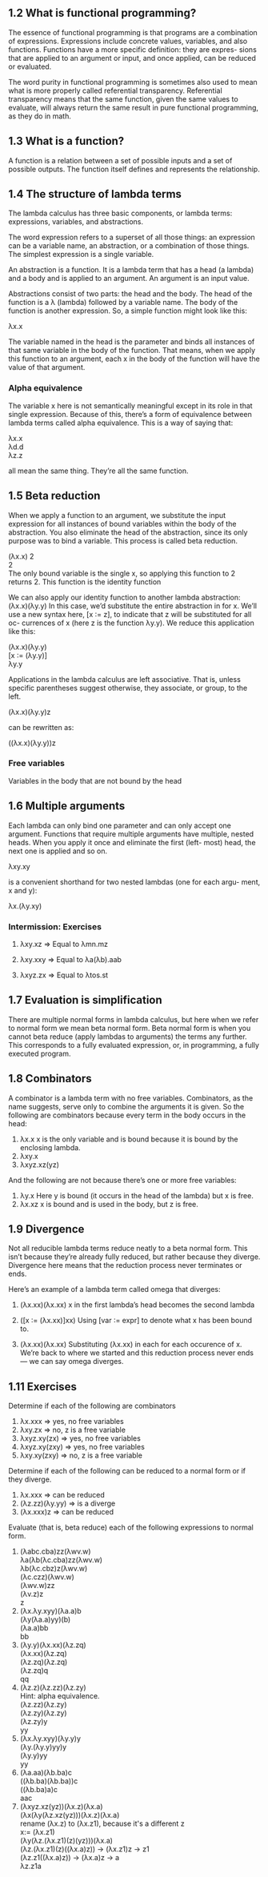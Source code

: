 ## 1.2 What is functional programming?

The essence
of functional programming is that programs are a combination of
expressions. Expressions include concrete values, variables, and also
functions. Functions have a more specific definition: they are expres-
sions that are applied to an argument or input, and once applied, can
be reduced or evaluated.

The word purity in functional programming is sometimes also used to
mean what is more properly called referential transparency. Referential
transparency means that the same function, given the same values
to evaluate, will always return the same result in pure functional
programming, as they do in math.


## 1.3 What is a function?

A function is a relation between a set of
possible inputs and a set of possible outputs. The function itself
defines and represents the relationship.


## 1.4 The structure of lambda terms

The lambda calculus has three basic components, or lambda terms:
expressions, variables, and abstractions.

The word expression refers to a superset of all those things: an expression can be a variable name, an
abstraction, or a combination of those things. The simplest expression
is a single variable.

An abstraction is a function. It is a lambda term that has a head (a
lambda) and a body and is applied to an argument. An argument is an
input value.


Abstractions consist of two parts: the head and the body. The head of
the function is a λ (lambda) followed by a variable name. The body of
the function is another expression. So, a simple function might look
like this:

λx.x

The variable named in the head is the parameter and binds all instances
of that same variable in the body of the function. That means, when
we apply this function to an argument, each x in the body of the
function will have the value of that argument.

### Alpha equivalence

The variable x here is not semantically meaningful except in its role in
that single expression. Because of this, there’s a form of equivalence
between lambda terms called alpha equivalence. This is a way of saying
that:

λx.x   
λd.d   
λz.z   

all mean the same thing. They’re all the same function.


## 1.5 Beta reduction

When we apply a function to an argument, we substitute the input
expression for all instances of bound variables within the body of
the abstraction. You also eliminate the head of the abstraction, since
its only purpose was to bind a variable. This process is called beta
reduction.

(λx.x) 2  
2  
The only bound variable is the single x, so applying this function to 2
returns 2. This function is the identity function

We can also apply our identity function to another lambda abstraction:
(λx.x)(λy.y)
In this case, we’d substitute the entire abstraction in for x. We’ll use a
new syntax here, [x ∶= z], to indicate that z will be substituted for all oc-
currences of x (here z is the function λy.y). We reduce this application
like this:

(λx.x)(λy.y)   
[x ∶= (λy.y)]   
λy.y   

Applications in the lambda calculus are left associative. That is, unless
specific parentheses suggest otherwise, they associate, or group, to
the left.

(λx.x)(λy.y)z  

can be rewritten as:

((λx.x)(λy.y))z   

### Free variables

Variables in the body that are not bound by the head


## 1.6 Multiple arguments

Each lambda can only bind one parameter and can only accept one
argument. Functions that require multiple arguments have multiple,
nested heads. When you apply it once and eliminate the first (left-
most) head, the next one is applied and so on.

λxy.xy   

is a convenient shorthand for two nested lambdas (one for each argu-
ment, x and y):

λx.(λy.xy)   

### Intermission: Exercises
1. λxy.xz
=> Equal to λmn.mz

2. λxy.xxy
=> Equal to λa(λb).aab

3. λxyz.zx
=> Equal to λtos.st


## 1.7 Evaluation is simplification

There are multiple normal forms in lambda calculus, but here when
we refer to normal form we mean beta normal form. Beta normal form
is when you cannot beta reduce (apply lambdas to arguments) the
terms any further. This corresponds to a fully evaluated expression,
or, in programming, a fully executed program.

## 1.8 Combinators

A combinator is a lambda term with no free variables. Combinators,
as the name suggests, serve only to combine the arguments it is given.
So the following are combinators because every term in the body
occurs in the head:

1. λx.x
x is the only variable and is bound because it is bound by the
enclosing lambda.
2. λxy.x
3. λxyz.xz(yz)

And the following are not because there’s one or more free variables:

1. λy.x
Here y is bound (it occurs in the head of the lambda) but x is free.
2. λx.xz
x is bound and is used in the body, but z is free.


## 1.9 Divergence

Not all reducible lambda terms reduce neatly to a beta normal form.
This isn’t because they’re already fully reduced, but rather because
they diverge. Divergence here means that the reduction process never
terminates or ends.

Here’s an example of a lambda term called omega that
diverges:
1. (λx.xx)(λx.xx)
x in the first lambda’s head becomes the second lambda

2. ([x ∶= (λx.xx)]xx)
Using [var ∶= expr] to denote what x has been bound to.

3. (λx.xx)(λx.xx)
Substituting (λx.xx) in each for each occurence of x. We’re back
to where we started and this reduction process never ends — we
can say omega diverges.


## 1.11 Exercises

Determine if each of the following are combinators
1. λx.xxx => yes, no free variables
2. λxy.zx => no, z is a free variable
3. λxyz.xy(zx) => yes, no free variables
4. λxyz.xy(zxy) => yes, no free variables
5. λxy.xy(zxy) => no, z is a free variable

Determine if each of the following can be
reduced to a normal form or if they diverge.
1. λx.xxx => can be reduced
2. (λz.zz)(λy.yy) => is a diverge
3. (λx.xxx)z => can be reduced

Evaluate (that is, beta reduce) each of the following
expressions to normal form.

1. (λabc.cba)zz(λwv.w)   
λa(λb(λc.cba)zz(λwv.w)   
λb(λc.cbz)z(λwv.w)   
(λc.czz)(λwv.w)   
(λwv.w)zz   
(λv.z)z   
z   
2. (λx.λy.xyy)(λa.a)b   
(λy(λa.a)yy)(b)   
(λa.a)bb   
bb   
3. (λy.y)(λx.xx)(λz.zq)   
(λx.xx)(λz.zq)   
(λz.zq)(λz.zq)   
(λz.zq)q   
qq   
4. (λz.z)(λz.zz)(λz.zy)   
Hint: alpha equivalence.   
(λz.zz)(λz.zy)   
(λz.zy)(λz.zy)   
(λz.zy)y   
yy   
5. (λx.λy.xyy)(λy.y)y   
(λy.(λy.y)yy)y   
(λy.y)yy   
yy   
6. (λa.aa)(λb.ba)c   
((λb.ba)(λb.ba))c   
((λb.ba)a)c   
aac   
7. (λxyz.xz(yz))(λx.z)(λx.a)   
(λx(λy(λz.xz(yz)))(λx.z)(λx.a)   
  rename (λx.z) to (λx.z1), because it's a different z   
x:= (λx.z1)   
(λy(λz.(λx.z1)(z)(yz)))(λx.a)   
(λz.(λx.z1)(z)((λx.a)z))
-> (λx.z1)z -> z1   
(λz.z1((λx.a)z))
-> (λx.a)z -> a   
λz.z1a   
